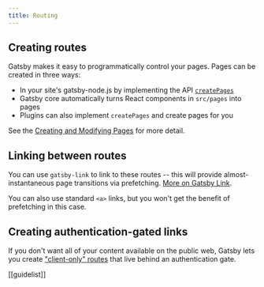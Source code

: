 ```yaml
---
title: Routing
---
```


## Creating routes

Gatsby makes it easy to programmatically control your pages. Pages can be created in three ways:

- In your site's gatsby-node.js by implementing the API
  [`createPages`](/docs/node-apis/#createPages)
- Gatsby core automatically turns React components in `src/pages` into pages
- Plugins can also implement `createPages` and create pages for you

See the [Creating and Modifying Pages](/docs/creating-and-modifying-pages) for more detail.

## Linking between routes

You can use `gatsby-link` to link to these routes -- this will provide almost-instantaneous page transitions via prefetching. [More on Gatsby Link](https://www.gatsbyjs.org/docs/gatsby-link/).

You can also use standard `<a>` links, but you won't get the benefit of prefetching in this case.

## Creating authentication-gated links

If you don't want all of your content available on the public web, Gatsby lets you create ["client-only" routes](https://www.gatsbyjs.org/docs/building-apps-with-gatsby/#client-only-routes--user-authentication) that live behind an authentication gate.

[[guidelist]]
